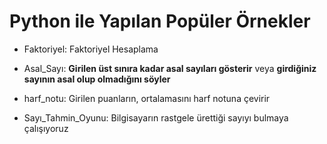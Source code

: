 # Python ile Yapılan Popüler Örnekler

- Faktoriyel:  Faktoriyel Hesaplama

- Asal_Sayı:  **Girilen üst sınıra kadar asal sayıları gösterir** veya **girdiğiniz sayının asal olup olmadığını söyler**

- harf_notu: Girilen puanların, ortalamasını harf notuna çevirir

- Sayı_Tahmin_Oyunu: Bilgisayarın rastgele ürettiği sayıyı bulmaya çalışıyoruz

